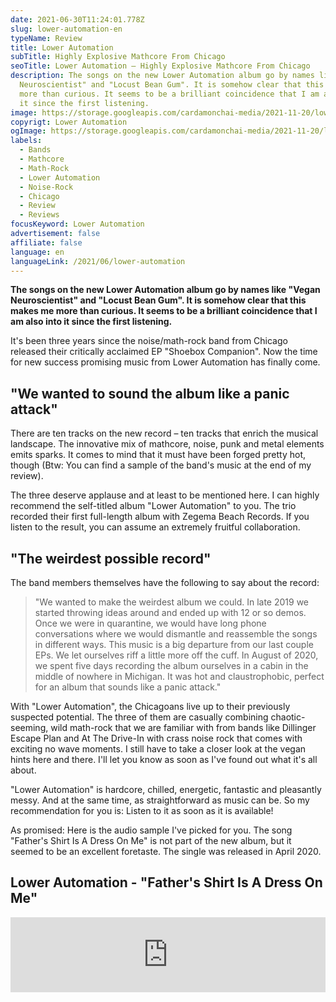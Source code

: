 ```yaml
---
date: 2021-06-30T11:24:01.778Z
slug: lower-automation-en
typeName: Review
title: Lower Automation
subTitle: Highly Explosive Mathcore From Chicago
seoTitle: Lower Automation – Highly Explosive Mathcore From Chicago
description: The songs on the new Lower Automation album go by names like "Vegan
  Neuroscientist" and "Locust Bean Gum". It is somehow clear that this makes me
  more than curious. It seems to be a brilliant coincidence that I am also into
  it since the first listening.
image: https://storage.googleapis.com/cardamonchai-media/2021-11-20/lower-automation-jpg-imagine-e8f8f8_999ba5_1024_768/640.webp
copyrigt: Lower Automation
ogImage: https://storage.googleapis.com/cardamonchai-media/2021-11-20/lower-automation-fb-png-imagine-e8f8f8_82808b_1200_628/640.webp
labels:
  - Bands
  - Mathcore
  - Math-Rock
  - Lower Automation
  - Noise-Rock
  - Chicago
  - Review
  - Reviews
focusKeyword: Lower Automation
advertisement: false
affiliate: false
language: en
languageLink: /2021/06/lower-automation
---
```


**The songs on the new Lower Automation album go by names like "Vegan Neuroscientist" and "Locust Bean Gum". It is somehow clear that this makes me more than curious. It seems to be a brilliant coincidence that I am also into it since the first listening.**

It's been three years since the noise/math-rock band from Chicago released their critically acclaimed EP "Shoebox Companion". Now the time for new success promising music from Lower Automation has finally come.

## "We wanted to sound the album like a panic attack"

There are ten tracks on the new record – ten tracks that enrich the musical landscape. The innovative mix of mathcore, noise, punk and metal elements emits sparks. It comes to mind that it must have been forged pretty hot, though (Btw: You can find a sample of the band's music at the end of my review).

The three deserve applause and at least to be mentioned here. I can highly recommend the self-titled album "Lower Automation" to you. The trio recorded their first full-length album with Zegema Beach Records. If you listen to the result, you can assume an extremely fruitful collaboration.

## "The weirdest possible record"

The band members themselves have the following to say about the record:

> "We wanted to make the weirdest album we could. In late 2019 we started throwing ideas around and ended up with 12 or so demos. Once we were in quarantine, we would have long phone conversations where we would dismantle and reassemble the songs in different ways. This music is a big departure from our last couple EPs. We let ourselves riff a little more off the cuff. In August of 2020, we spent five days recording the album ourselves in a cabin in the middle of nowhere in Michigan. It was hot and claustrophobic, perfect for an album that sounds like a panic attack."

With "Lower Automation", the Chicagoans live up to their previously suspected potential. The three of them are casually combining chaotic-seeming, wild math-rock that we are familiar with from bands like Dillinger Escape Plan and At The Drive-In with crass noise rock that comes with exciting no wave moments. I still have to take a closer look at the vegan hints here and there. I'll let you know as soon as I've found out what it's all about.

"Lower Automation" is hardcore, chilled, energetic, fantastic and pleasantly messy. And at the same time, as straightforward as music can be. So my recommendation for you is: Listen to it as soon as it is available!

As promised: Here is the audio sample I've picked for you. The song "Father's Shirt Is A Dress On Me" is not part of the new album, but it seemed to be an excellent foretaste. The single was released in April 2020.

## Lower Automation - "Father's Shirt Is A Dress On Me"

<iframe
  style="border: 0; width: 100%; height: 120px;"
  src="https://bandcamp.com/EmbeddedPlayer/track=2561664436/size=large/bgcol=ffffff/linkcol=5c9b72/tracklist=false/artwork=small/transparent=true/"
  seamless
>
  <a href="https://lowerautomation.bandcamp.com/track/fathers-shirt-is-a-dress-on-me">
    Father&#39;s Shirt is a Dress on me by Lower Automation
  </a>
</iframe>
